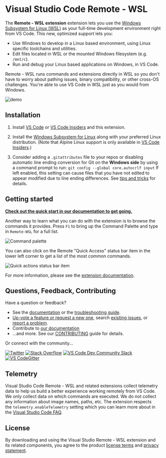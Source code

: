 # Visual Studio Code Remote - WSL

The **Remote - WSL extension** extension lets you use the [Windows Subsystem for Linux (WSL)](https://docs.microsoft.com/en-us/windows/wsl) as your full-time development environment right from VS Code. This new, optimized support lets you:

- Use Windows to develop in a Linux based environment, using Linux specific toolchains and utilities.
- Edit files located in WSL or the mounted Windows filesystem (e.g. `/mnt/c`).
- Run and debug your Linux based applications on Windows, in VS Code.

Remote - WSL runs commands and extensions directly in WSL so you don't have to worry about pathing issues, binary compatibility, or other cross-OS challenges. You're able to use VS Code in WSL just as you would from Windows.

![demo](https://microsoft.github.io/vscode-remote-release/images/wsl-readme.gif)

## Installation

1. Install [VS Code](https://code.visualstudio.com/Download) or [VS Code Insiders](https://code.visualstudio.com/insiders) and this extension.

2. Install the [Windows Subsystem for Linux](https://docs.microsoft.com/en-us/windows/wsl/install-win10) along with your preferred Linux distribution. (Note that Alpine Linux support is only available in [VS Code Insiders](https://code.visualstudio.com/insiders).)

3. Consider adding a `.gitattributes` file to your repos or disabling automatic line ending conversion for Git on the **Windows side** by using a command prompt to run: `git config --global core.autocrlf input` If left enabled, this setting can cause files that you have not edited to appear modified due to line ending differences. See [tips and tricks](https://aka.ms/vscode-remote/wsl/troubleshooting/crlf) for details.

## Getting started

**[Check out the quick start in our documentation to get going.](https://aka.ms/vscode-remote/wsl/getting-started)**

Another way to learn what you can do with the extension is to browse the commands it provides. Press `F1` to bring up the Command Palette and type in `Remote-WSL` for a full list.

![Command palette](https://microsoft.github.io/vscode-remote-release/images/remote-wsl-command-palette.png)

You can also click on the Remote "Quick Access" status bar item in the lower left corner to get a list of the most common commands.

![Quick actions status bar item](https://microsoft.github.io/vscode-remote-release/images/remote-dev-status-bar.png)

For more information, please see the [extension documentation](https://aka.ms/vscode-remote/wsl).

## Questions, Feedback, Contributing

Have a question or feedback?

- See the [documentation](https://aka.ms/vscode-remote) or the [troubleshooting guide](https://aka.ms/vscode-remote/troubleshooting).
- [Up-vote a feature or request a new one](https://aka.ms/vscode-remote/feature-requests), search [existing issues](https://aka.ms/vscode-remote/issues), or [report a problem](https://aka.ms/vscode-remote/issues/new).
- Contribute to [our documentation](https://github.com/Microsoft/vscode-docs)
- ...and more. See our [CONTRIBUTING](https://aka.ms/vscode-remote/contributing) guide for details.

Or connect with the community...

[![Twitter](https://microsoft.github.io/vscode-remote-release/images/Twitter_Social_Icon_24x24.png)](https://aka.ms/vscode-remote/twitter) [![Stack Overflow](https://microsoft.github.io/vscode-remote-release/images/so-image-24x24.png)](https://stackoverflow.com/questions/tagged/vscode) [![VS Code Dev Community Slack](https://microsoft.github.io/vscode-remote-release/images/Slack_Mark-24x24.png)](https://aka.ms/vscode-dev-community) [![VS CodeGitter](https://microsoft.github.io/vscode-remote-release/images/gitter-icon-24x24.png)](https://gitter.im/Microsoft/vscode)

## Telemetry

Visual Studio Code Remote - WSL and related extensions collect telemetry data to help us build a better experience working remotely from VS Code. We only collect data on which commands are executed. We do not collect any information about image names, paths, etc. The extension respects the `telemetry.enableTelemetry` setting which you can learn more about in the [Visual Studio Code FAQ](https://aka.ms/vscode-remote/telemetry).

## License

By downloading and using the Visual Studio Remote - WSL extension and its related components, you agree to the product [license terms](https://go.microsoft.com/fwlink/?linkid=2077057) and [privacy statement](https://www.microsoft.com/en-us/privacystatement/EnterpriseDev/default.aspx).
